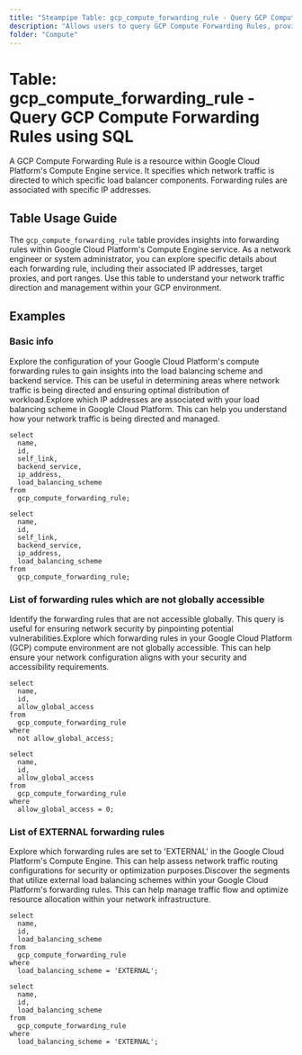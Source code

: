 ```yaml
---
title: "Steampipe Table: gcp_compute_forwarding_rule - Query GCP Compute Forwarding Rules using SQL"
description: "Allows users to query GCP Compute Forwarding Rules, providing information about their configurations and operational status."
folder: "Compute"
---
```


# Table: gcp_compute_forwarding_rule - Query GCP Compute Forwarding Rules using SQL

A GCP Compute Forwarding Rule is a resource within Google Cloud Platform's Compute Engine service. It specifies which network traffic is directed to which specific load balancer components. Forwarding rules are associated with specific IP addresses.

## Table Usage Guide

The `gcp_compute_forwarding_rule` table provides insights into forwarding rules within Google Cloud Platform's Compute Engine service. As a network engineer or system administrator, you can explore specific details about each forwarding rule, including their associated IP addresses, target proxies, and port ranges. Use this table to understand your network traffic direction and management within your GCP environment.

## Examples

### Basic info
Explore the configuration of your Google Cloud Platform's compute forwarding rules to gain insights into the load balancing scheme and backend service. This can be useful in determining areas where network traffic is being directed and ensuring optimal distribution of workload.Explore which IP addresses are associated with your load balancing scheme in Google Cloud Platform. This can help you understand how your network traffic is being directed and managed.

```sql+postgres
select
  name,
  id,
  self_link,
  backend_service,
  ip_address,
  load_balancing_scheme
from
  gcp_compute_forwarding_rule;
```

```sql+sqlite
select
  name,
  id,
  self_link,
  backend_service,
  ip_address,
  load_balancing_scheme
from
  gcp_compute_forwarding_rule;
```

### List of forwarding rules which are not globally accessible
Identify the forwarding rules that are not accessible globally. This query is useful for ensuring network security by pinpointing potential vulnerabilities.Explore which forwarding rules in your Google Cloud Platform (GCP) compute environment are not globally accessible. This can help ensure your network configuration aligns with your security and accessibility requirements.

```sql+postgres
select
  name,
  id,
  allow_global_access
from
  gcp_compute_forwarding_rule
where
  not allow_global_access;
```

```sql+sqlite
select
  name,
  id,
  allow_global_access
from
  gcp_compute_forwarding_rule
where
  allow_global_access = 0;
```

### List of EXTERNAL forwarding rules
Explore which forwarding rules are set to 'EXTERNAL' in the Google Cloud Platform's Compute Engine. This can help assess network traffic routing configurations for security or optimization purposes.Discover the segments that utilize external load balancing schemes within your Google Cloud Platform's forwarding rules. This can help manage traffic flow and optimize resource allocation within your network infrastructure.

```sql+postgres
select
  name,
  id,
  load_balancing_scheme
from
  gcp_compute_forwarding_rule
where
  load_balancing_scheme = 'EXTERNAL';
```

```sql+sqlite
select
  name,
  id,
  load_balancing_scheme
from
  gcp_compute_forwarding_rule
where
  load_balancing_scheme = 'EXTERNAL';
```